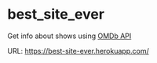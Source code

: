 # best_site_ever

Get info about shows using [OMDb API](http://www.omdbapi.com/)

URL: https://best-site-ever.herokuapp.com/
